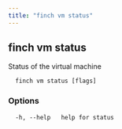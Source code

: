 ```yaml
---
title: "finch vm status"
---
```


## finch vm status

Status of the virtual machine

```
  finch vm status [flags]
```

### Options

```
  -h, --help   help for status
```
